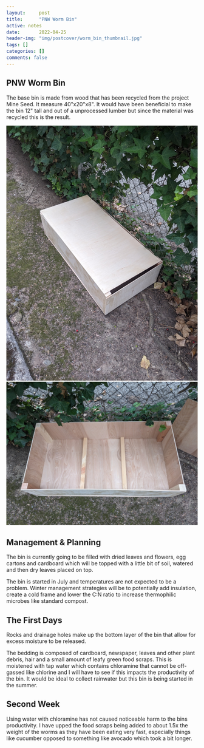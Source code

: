 ```yaml
---
layout:     post
title:      "PNW Worm Bin"
active: notes
date:       2022-04-25
header-img: "img/postcover/worm_bin_thumbnail.jpg"
tags: []
categories: []
comments: false
---
```



## PNW Worm Bin

The base bin is made from wood that has been recycled from the project Mine Seed. It measure 40"x20"x8". It would have been beneficial to make the bin 12" tall and out of a unprocessed lumber but since the material was recycled this is the result. 

![Base Bin](..\img\notes\worm_bin\worm_bin_001.jpg)
![base Bin](..\img\notes\worm_bin\worm_bin_002.jpg)

## Management & Planning

The bin is currently going to be filled with dried leaves and flowers, egg cartons and cardboard which will be topped with a little bit of soil, watered and then dry leaves placed on top. 

The bin is started in July and temperatures are not expected to be a problem. Winter management strategies will be to potentially add insulation, create a cold frame and lower the C:N ratio to increase thermophilic microbes like standard compost. 

## The First Days

Rocks and drainage holes make up the bottom layer of the bin that allow for excess moisture to be released.

The bedding is composed of cardboard, newspaper, leaves and other plant debris, hair and a small amount of leafy green food scraps. This is moistened with tap water which contains chloramine that cannot be off-gassed like chlorine and I will have to see if this impacts the productivity of the bin. It would be ideal to collect rainwater but this bin is being started in the summer.

## Second Week

Using water with chloramine has not caused noticeable harm to the bins productivity. I have upped the food scraps being added to about 1.5x the weight of the worms as they have been eating very fast, especially things like cucumber opposed to something like avocado which took a bit longer. 